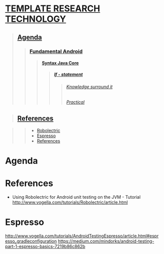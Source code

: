 # [TEMPLATE RESEARCH TECHNOLOGY](#template-research-technology) 
> ## [Agenda](#agenda)
>> ### [Fundamental Android](#fundamental-android)
>>> #### [Syntax Java Core](#syntax-java-core)
>>>> ##### [If - statement](#if---statement)
>>>>> ###### [Knowledge surround it](#knowledge-surround-it)
>>>>> ###### [Practical](#practical)

> ## [References](#references)

>> - [Robolectric](#robolectric)
>> - [Espresso](#espresso)
>> - [References](#references)
    
# Agenda

   
   
# References
- Using Robolectric for Android unit testing on the JVM - Tutorial
http://www.vogella.com/tutorials/Robolectric/article.html

# Espresso
http://www.vogella.com/tutorials/AndroidTestingEspresso/article.html#espresso_gradleconfiguration
https://medium.com/mindorks/android-testing-part-1-espresso-basics-7219b86c862b

